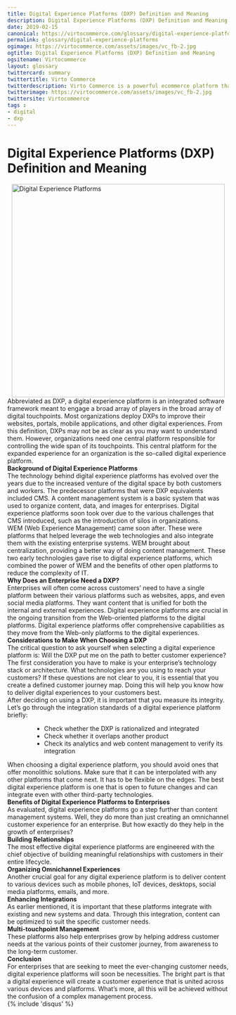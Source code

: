 ```yaml
---
title: Digital Experience Platforms (DXP) Definition and Meaning
description: Digital Experience Platforms (DXP) Definition and Meaning
date: 2019-02-15
canonical: https://virtocommerce.com/glossary/digital-experience-platforms
permalink: glossary/digital-experience-platforms
ogimage: https://virtocommerce.com/assets/images/vc_fb-2.jpg
ogtitle: Digital Experience Platforms (DXP) Definition and Meaning
ogsitename: Virtocommerce
layout: glossary
twittercard: summary
twittertitle: Virto Commerce
twitterdescription: Virto Commerce is a powerful ecommerce platform that includes everything you need to create an online store and sell online. Try it free with Free Community License
twitterimage: https://virtocommerce.com/assets/images/vc_fb-2.jpg
twittersite: Virtocommerce
tags :
- digital
- dxp
---
```

<div class="glosary" itemscope itemtype="http://schema.org/Article">
    <meta itemprop="author" content="Virtocommerce">
    <meta itemprop="datePublished" content="2019-02-15">
    <div itemprop="articleBody">
        <div class="responsive">
            <div itemprop="mainEntityOfPage">
                <h1 itemprop="headline" class="glosary-t">Digital Experience Platforms (DXP) Definition and Meaning</h1>
            </div>
            <div class="glossary-article">
                <img src="assets/images/digital-experience-platforms.jpg" title="Digital Experience Platforms" height="485" width="485" style="display:block;margin-left:auto;margin-right:auto" />
                <div class="text">
                    Abbreviated as DXP, a digital experience platform is an integrated software framework meant to engage a broad array of players in the broad array of digital touchpoints.
                    Most organizations deploy DXPs to improve their websites, portals, mobile applications, and other digital experiences. From this definition, DXPs may not be as
                    clear as you may want to understand them. However, organizations need one central platform responsible for controlling the wide span of its touchpoints.
                    This central platform for the expanded experience for an organization is the so-called digital experience platform.
                </div>
                <div class="text">
                    <strong>Background of Digital Experience Platforms</strong>
                </div>
                <div class="text">
                    The technology behind digital experience platforms has evolved over the years due to the increased venture of the digital space by both customers and workers.
                    The predecessor platforms that were DXP equivalents included CMS. A content management system is a basic system that was used to organize content, data, and
                    images for enterprises. Digital experience platforms soon took over due to the various challenges that CMS introduced, such as the introduction of silos in organizations.
                </div>
                <div class="text">
                    WEM (Web Experience Management) came soon after. These were platforms that helped leverage the web technologies and also integrate them with the existing
                    enterprise systems. WEM brought about centralization, providing a better way of doing content management. These two early technologies gave rise to digital
                    experience platforms, which combined the power of WEM and the benefits of other open platforms to reduce the complexity of IT.
                </div>
                <div class="text">
                    <strong>Why Does an Enterprise Need a DXP?</strong>
                </div>
                <div class="text">
                    Enterprises will often come across customers’ need to have a single platform between their various platforms such as websites, apps, and even social media platforms.
                    They want content that is unified for both the internal and external experiences. Digital experience platforms are crucial in the ongoing transition from the
                    Web-oriented platforms to the digital platforms. Digital experience platforms offer comprehensive capabilities as they move from the Web-only platforms to the digital experiences.
                </div>
                <div class="text">
                    <strong>Considerations to Make When Choosing a DXP</strong>
                </div>
                <div class="text">
                    The critical question to ask yourself when selecting a digital experience platform is: Will the DXP put me on the path to better customer experience?
                    The first consideration you have to make is your enterprise’s technology stack or architecture. What technologies are you using to reach your customers?
                    If these questions are not clear to you, it is essential that you create a defined customer journey map. Doing this will help you know how to deliver digital
                    experiences to your customers best.
                </div>
                <div class="text">
                    After deciding on using a DXP, it is important that you measure its integrity. Let’s go through the integration standards of a digital experience platform briefly:
                    <ul class="text" style="margin-left:60px">
                        <li>Check whether the DXP is rationalized and integrated</li>
                        <li>Check whether it overlaps another product</li>
                        <li>Check its analytics and web content management to verify its integration</li>
                    </ul>
                    When choosing a digital experience platform, you should avoid ones that offer monolithic solutions. Make sure that it can be interpolated with any other platforms
                    that come next. It has to be flexible on the edges. The best digital experience platform is one that is open to future changes and can integrate even with other
                    third-party technologies.
                </div>
                <div class="text">
                    <strong>Benefits of Digital Experience Platforms to Enterprises</strong>
                </div>
                <div class="text">
                    As evaluated, digital experience platforms go a step further than content management systems. Well, they do more than just creating an omnichannel customer
                    experience for an enterprise. But how exactly do they help in the growth of enterprises?
                </div>
                <div class="text">
                    <strong>Building Relationships</strong>
                </div>
                <div class="text">
                    The most effective digital experience platforms are engineered with the chief objective of building meaningful relationships with customers in their entire lifecycle.
                </div>
                <div class="text">
                    <strong>Organizing Omnichannel Experiences</strong>
                </div>
                <div class="text">
                    Another crucial goal for any digital experience platform is to deliver content to various devices such as mobile phones, IoT devices, desktops, social media platforms, emails, and more.
                </div>
                <div class="text">
                    <strong>Enhancing Integrations</strong>
                </div>
                <div class="text">
                    As earlier mentioned, it is important that these platforms integrate with existing and new systems and data. Through this integration, content can be optimized to suit the specific customer needs.
                </div>
                <div class="text">
                    <strong>Multi-touchpoint Management</strong>
                </div>
                <div class="text">
                    These platforms also help enterprises grow by helping address customer needs at the various points of their customer journey, from awareness to the long-term customer.
                </div>
                <div class="text">
                    <strong>Conclusion</strong>
                </div>
                <div class="text">
                    For enterprises that are seeking to meet the ever-changing customer needs, digital experience platforms will soon be necessities. The bright part is that a digital
                    experience will create a customer experience that is united across various devices and platforms. What’s more, all this will be achieved without the confusion
                    of a complex management process.
                </div>
                {% include 'disqus' %}
            </div>
        </div>
    </div>
</div>